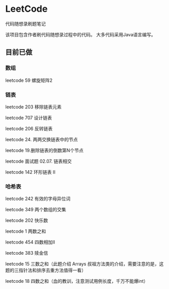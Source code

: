 # LeetCode
 代码随想录刷题笔记
 
 该项目包含作者刷代码随想录过程中的代码。
 大多代码采用Java语言编写。
 
## 目前已做
### 数组
 leetcode 59 螺旋矩阵2

### 链表
 leetcode 203 移除链表元素
 
 leetcode 707 设计链表

 leetcode 206 反转链表

 leetcode 24. 两两交换链表中的节点

 leetcode 19.删除链表的倒数第N个节点

 leetcode 面试题 02.07. 链表相交

 leetcode 142 环形链表 II

### 哈希表
leetcode 242 有效的字母异位词

leetcode 349 两个数组的交集

leetcode 202 快乐数

leetcode 1 两数之和

leetcode 454 四数相加II

leetcode 383 赎金信 

leetcode 15 三数之和（此题介绍 Arrays 叔祖方法类的介绍，需要注意的是，这题的三指针法和排序去重方法值得一看）

leetcode 18 四数之和（血的教训，注意测试用例长度，千万不能爆int）
